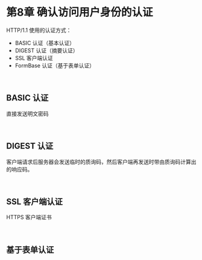 # 第8章 确认访问用户身份的认证

HTTP/1.1 使用的认证方式：

- BASIC 认证（基本认证）
- DIGEST 认证（摘要认证）
- SSL 客户端认证
- FormBase 认证（基于表单认证）

​    

## BASIC 认证

直接发送明文密码

​    

## DIGEST 认证

客户端请求后服务器会发送临时的质询码，然后客户端再发送时带由质询码计算出的响应码。

​    

## SSL 客户端认证

HTTPS 客户端证书

​    

## 基于表单认证



